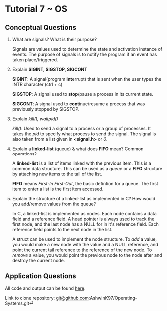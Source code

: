 # Tutorial 7 ~ OS

## Conceptual Questions

1. What are signals? What is their purpose?

    Signals are values used to determine the state and activation instance of events. The purpose of signals is to notify the program if an event has taken place/triggered.

2. Explain **SIGINT, SIGSTOP, SIGCONT**

    **SIGINT**: A signal(program **int**errupt) that is sent when the user types the INTR character (ctrl + c) 

    **SIGSTOP**: A signal used to **stop**/pause a process in its current state.
    
    **SIGCONT**: A signal used to **cont**inue/resume a process that was previously stopped by SIGSTOP.
3. Explain *kill(), waitpid()*

    *kill()*: Used to send a signal to a process or a group of processes. It takes the *pid* to specify what process to send the signal. The signal is also taken from a list given in **<signal.h>** or *0*. 
    
4. Explain a **linked-list** (queue) & what does **FIFO** mean? Common operations?

    A **linked-list** is a list of items linked with the previous item. This is a common data structure. This can be used as a *queue* or a **FIFO** structure by attaching new items to the tail of the list. 

    **FIFO** means *First-In First-Out*, the basic defintion for a queue. The first item to enter a list is the first item accessed.

5. Explain the structure of a linked-list as implemented in C? How would you add/remove values from the queue?

    In C, a linked-list is implemented as nodes. Each node contains a data field and a reference fieid. A head pointer is always used to track the first node, and the last node has a NULL for in it's reference field. Each reference field points to the next node in the list.

    A struct can be used to implement the node structure. To *add* a value, you would make a new node with the value and a NULL reference, and point the current tail reference to the reference of the new node. To *remove* a value, you would point the previous node to the node after and destroy the current node.

## Application Questions

All code and output can be found [here](https://github.com/AshwinK97/Operating-Systems/tree/master/Tutorials/Tutorial%207).

Link to clone repository: git@github.com:AshwinK97/Operating-Systems.git⏎